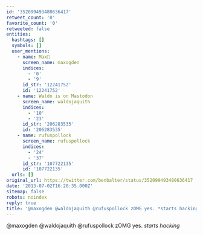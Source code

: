```yaml
---
id: '352099493480636417'
retweet_count: '0'
favorite_count: '0'
retweeted: false
entities:
  hashtags: []
  symbols: []
  user_mentions:
    - name: Max🦋
      screen_name: maxogden
      indices:
        - '0'
        - '9'
      id_str: '12241752'
      id: '12241752'
    - name: Waldo is on Mastodon
      screen_name: waldojaquith
      indices:
        - '10'
        - '23'
      id_str: '206283535'
      id: '206283535'
    - name: rufuspollock
      screen_name: rufuspollock
      indices:
        - '24'
        - '37'
      id_str: '107722135'
      id: '107722135'
  urls: []
original_url: https://twitter.com/benbalter/status/352099493480636417
date: '2013-07-02T16:20:35.000Z'
sitemap: false
robots: noindex
reply: true
title: '@maxogden @waldojaquith @rufuspollock zOMG yes. *starts hacking*'
---
```


@maxogden @waldojaquith @rufuspollock zOMG yes. *starts hacking*